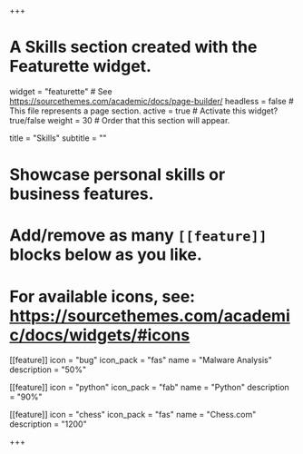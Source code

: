 +++
# A Skills section created with the Featurette widget.
widget = "featurette"  # See https://sourcethemes.com/academic/docs/page-builder/
headless = false  # This file represents a page section.
active = true  # Activate this widget? true/false
weight = 30  # Order that this section will appear.

title = "Skills"
subtitle = ""

# Showcase personal skills or business features.
# 
# Add/remove as many `[[feature]]` blocks below as you like.
# 
# For available icons, see: https://sourcethemes.com/academic/docs/widgets/#icons

[[feature]]
  icon = "bug"
  icon_pack = "fas"
  name = "Malware Analysis"
  description = "50%"
  
[[feature]]
  icon = "python"
  icon_pack = "fab"
  name = "Python"
  description = "90%"   
  
[[feature]]
  icon = "chess"
  icon_pack = "fas"
  name = "Chess.com"
  description = "1200"

+++
